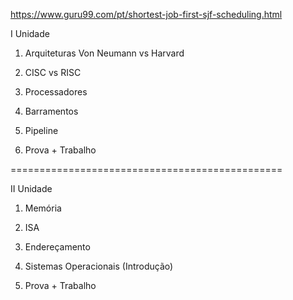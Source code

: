 https://www.guru99.com/pt/shortest-job-first-sjf-scheduling.html

I Unidade

1.  Arquiteturas Von Neumann vs Harvard
2.  CISC vs RISC
3.  Processadores
4.  Barramentos
5.  Pipeline

6.  Prova + Trabalho

===============================================

II Unidade

1.  Memória
2.  ISA
3.  Endereçamento
4.  Sistemas Operacionais (Introdução)

5.  Prova + Trabalho
